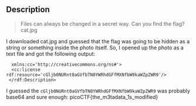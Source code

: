 ## Description

> Files can always be changed in a secret way. Can you find the flag? cat.jpg

I downloaded cat.jpg and guessed that the flag was going to be hidden as a string or something inside the photo itself. So, I opened up the photo as a text file and got the following output:

``` <rdf:Description rdf:about=''
  xmlns:cc='http://creativecommons.org/ns#'>
  <cc:license rdf:resource='cGljb0NURnt0aGVfbTN0YWRhdGFfMXNfbW9kaWZpZWR9'/>
 </rdf:Description>
 ```
 I guessed the ```cGljb0NURnt0aGVfbTN0YWRhdGFfMXNfbW9kaWZpZWR9``` was probably base64 and sure enough: picoCTF{the_m3tadata_1s_modified}
